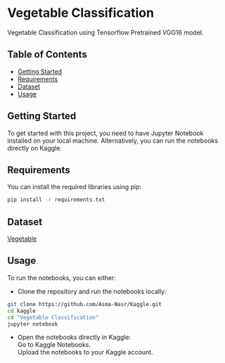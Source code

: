 # Vegetable Classification
Vegetable Classification using Tensorflow Pretrained VGG16 model.

## Table of Contents

- [Getting Started](#getting-started)
- [Requirements](#requirements)
- [Dataset](#dataset)
- [Usage](#usage)

## Getting Started

To get started with this project, you need to have Jupyter Notebook installed on your local machine. Alternatively, you can run the notebooks directly on Kaggle.

## Requirements

You can install the required libraries using pip:

```bash
pip install -r requirements.txt
```
## Dataset
[Vegetable](https://www.kaggle.com/datasets/misrakahmed/vegetable-image-dataset)

## Usage
To run the notebooks, you can either:

- Clone the repository and run the notebooks locally:
```bash
git clone https://github.com/Asma-Nasr/Kaggle.git
cd kaggle
cd "Vegetable Classification"
jupyter notebook
```
- Open the notebooks directly in Kaggle: \
Go to Kaggle Notebooks. \
Upload the notebooks to your Kaggle account.
